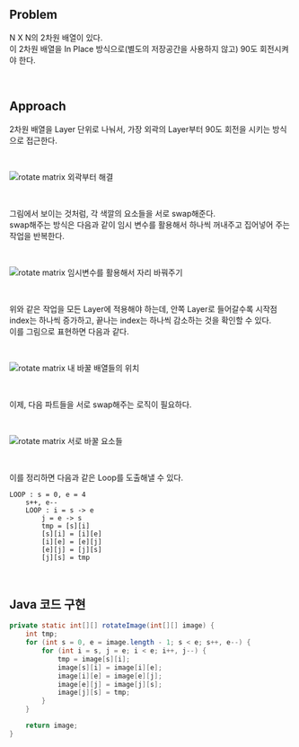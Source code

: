 ## Problem

N X N의 2차원 배열이 있다.  
이 2차원 배열을 In Place 방식으로(별도의 저장공간을 사용하지 않고) 90도 회전시켜야 한다.

</br>

## Approach

2차원 배열을 Layer 단위로 나눠서, 가장 외곽의 Layer부터 90도 회전을 시키는 방식으로 접근한다.

</br>

![rotate matrix 외곽부터 해결](https://user-images.githubusercontent.com/75058239/134282979-410ea8f6-1897-45a6-8cfe-0599a0cfd4e7.png)

</br>

그림에서 보이는 것처럼, 각 색깔의 요소들을 서로 swap해준다.  
swap해주는 방식은 다음과 같이 임시 변수를 활용해서 하나씩 꺼내주고 집어넣어 주는 작업을 반복한다.

</br>

![rotate matrix 임시변수를 활용해서 자리 바꿔주기](https://user-images.githubusercontent.com/75058239/134282993-51107cb0-1e81-47f1-88e0-9612d8a33f89.png)

</br>

위와 같은 작업을 모든 Layer에 적용해야 하는데, 안쪽 Layer로 들어갈수록 시작점 index는 하나씩 증가하고, 끝나는 index는 하나씩 감소하는 것을 확인할 수 있다.  
이를 그림으로 표현하면 다음과 같다.

</br>

![rotate matrix 내 바꿀 배열들의 위치](https://user-images.githubusercontent.com/75058239/134283007-9c7be571-9d85-48f9-a44c-526df87d05d0.png)

</br>

이제, 다음 파트들을 서로 swap해주는 로직이 필요하다.

</br>

![rotate matrix 서로 바꿀 요소들](https://user-images.githubusercontent.com/75058239/134283026-f6e37582-5ee3-4e32-ac17-d01a33cdd97c.png)

</br>

이를 정리하면 다음과 같은 Loop를 도출해낼 수 있다.

```
LOOP : s = 0, e = 4
    s++, e--
    LOOP : i = s -> e
        j = e -> s
        tmp = [s][i]
        [s][i] = [i][e]
        [i][e] = [e][j]
        [e][j] = [j][s]
        [j][s] = tmp
```

</br>

## Java 코드 구현

```java
private static int[][] rotateImage(int[][] image) {
    int tmp;
    for (int s = 0, e = image.length - 1; s < e; s++, e--) {
        for (int i = s, j = e; i < e; i++, j--) {
            tmp = image[s][i];
            image[s][i] = image[i][e];
            image[i][e] = image[e][j];
            image[e][j] = image[j][s];
            image[j][s] = tmp;
        }
    }

    return image;
}
```
